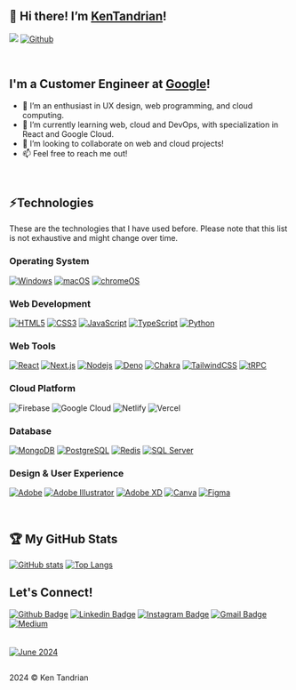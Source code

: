 ## 👋 Hi there! I’m [KenTandrian](https://github.com/KenTandrian)!   
![](https://visitor-badge.laobi.icu/badge?page_id=KenTandrian.KenTandrian)
[![Github](https://img.shields.io/github/followers/KenTandrian?label=Follow&style=social)](https://github.com/KenTandrian)

<br />

## I'm a Customer Engineer at [Google](https://cloud.google.com)!
- 👀 I’m an enthusiast in UX design, web programming, and cloud computing.
- 🌱 I’m currently learning web, cloud and DevOps, with specialization in React and Google Cloud.
- 💞️ I’m looking to collaborate on web and cloud projects!
- 📫 Feel free to reach me out!

<br />
<!---
KenTandrian/KenTandrian is a ✨ special ✨ repository because its `README.md` (this file) appears on your GitHub profile.
You can click the Preview link to take a look at your changes.
--->

## ⚡Technologies
These are the technologies that I have used before. Please note that this list is not exhaustive and might change over time.

### Operating System
[![Windows](https://img.shields.io/badge/Windows-black?style=flat&logo=windows&logoColor=0078D6)]()
[![macOS](https://img.shields.io/badge/macOS-black?style=flat&logo=apple)]()
[![chromeOS](https://img.shields.io/badge/Chrome%20OS-black?style=flat&logo=google%20chrome)]()

### Web Development
[![HTML5](https://img.shields.io/badge/-HTML5-black?style=flat&logo=html5&logoColor=%23E34F26)](https://github.com/KenTandrian?tab=repositories&language=html)
[![CSS3](https://img.shields.io/badge/-CSS3-black?style=flat&logo=css3&logoColor=%231572B6)](https://github.com/KenTandrian?tab=repositories&language=css)
[![JavaScript](https://img.shields.io/badge/-JavaScript-black?style=flat&logo=javascript)](https://github.com/KenTandrian?tab=repositories&language=javascript)
[![TypeScript](https://img.shields.io/badge/-TypeScript-black?style=flat&logo=typescript)](https://github.com/KenTandrian?tab=repositories&language=typescript)
[![Python](https://img.shields.io/badge/-Python-black?style=flat&logo=Python)](https://github.com/KenTandrian?tab=repositories)

### Web Tools
[![React](https://img.shields.io/badge/-React-black?style=flat&logo=react)](https://github.com/KenTandrian?tab=repositories)
[![Next.js](https://img.shields.io/badge/-Next.js-black?style=flat&logo=next.js)](https://github.com/KenTandrian?tab=repositories)
[![Nodejs](https://img.shields.io/badge/-Nodejs-black?style=flat&logo=Node.js)](https://github.com/KenTandrian?tab=repositories)
[![Deno](https://img.shields.io/badge/Deno-black?style=flat&logo=deno)](https://github.com/KenTandrian?tab=repositories)
[![Chakra](https://img.shields.io/badge/Chakra%20UI-black.svg?style=flat&logo=chakraui)](https://github.com/KenTandrian?tab=repositories)
[![TailwindCSS](https://img.shields.io/badge/TailwindCSS-black.svg?style=flat&logo=tailwind-css&logoColor=2338B2AC)](https://github.com/KenTandrian?tab=repositories)
[![tRPC](https://img.shields.io/badge/tRPC-black.svg?style=flat&logo=tRPC&logoColor=232596BE)](https://github.com/KenTandrian?tab=repositories)

### Cloud Platform
![Firebase](https://img.shields.io/badge/Firebase-black.svg?style=flat&logo=firebase&logoColor=ffcd34)
![Google Cloud](https://img.shields.io/badge/Google%20Cloud-black.svg?style=flat&logo=google-cloud)
![Netlify](https://img.shields.io/badge/Netlify-black.svg?style=flat&logo=netlify)
![Vercel](https://img.shields.io/badge/Vercel-black?style=flat&logo=Vercel)

### Database
[![MongoDB](https://img.shields.io/badge/MongoDB-black.svg?style=flat&logo=mongodb&logoColor=234ea94b)](https://github.com/KenTandrian?tab=repositories)
[![PostgreSQL](https://img.shields.io/badge/-PostgreSQL-black.svg?style=flat&logo=postgresql)](https://github.com/KenTandrian?tab=repositories)
[![Redis](https://img.shields.io/badge/Redis-black.svg?style=flat&logo=redis&logoColor=23DD0031)](https://github.com/KenTandrian?tab=repositories)
[![SQL Server](https://img.shields.io/badge/SQL%20Server-black?style=flat&logo=microsoft%20sql%20server&logoColor=CC2927)](https://github.com/KenTandrian?tab=repositories)

### Design & User Experience
[![Adobe](https://img.shields.io/badge/Adobe-black.svg?style=flat&logo=adobe&logoColor=%23FF0000)](https://github.com/KenTandrian?tab=repositories)
[![Adobe Illustrator](https://img.shields.io/badge/Adobe%20Illustrator-black.svg?style=flat&logo=adobeillustrator&logoColor=%23FF9A00)](https://github.com/KenTandrian?tab=repositories)
[![Adobe XD](https://img.shields.io/badge/Adobe%20XD-black?style=flat&logo=Adobe%20XD&logoColor=#FF61F6)](https://github.com/KenTandrian?tab=repositories)
[![Canva](https://img.shields.io/badge/Canva-black.svg?style=flat&logo=Canva&logoColor=2300C4CC)](https://github.com/KenTandrian?tab=repositories)
[![Figma](https://img.shields.io/badge/Figma-black.svg?style=flat&logo=figma&logoColor=23F24E1E)](https://github.com/KenTandrian?tab=repositories)

<br />

## 🏆 My GitHub Stats 
[![GitHub stats](https://github-readme-stats.vercel.app/api?username=KenTandrian&count_private=true&show_icons=true&include_all_commits=true&show=reviews&theme=tokyonight)](https://github.com/KenTandrian?tab=repositories)
[![Top Langs](https://github-readme-stats.vercel.app/api/top-langs/?username=KenTandrian&theme=tokyonight&layout=compact&langs_count=10&card_width=360)](https://github.com/KenTandrian?tab=repositories)


## Let's Connect!
[![Github Badge](https://img.shields.io/badge/-GitHub-181717?style=flat-square&logo=GitHub&logoColor=white&link=https://github.com/KenTandrian/)](https://github.com/KenTandrian/)
[![Linkedin Badge](https://img.shields.io/badge/-LinkedIn-blue?style=flat-square&logo=Linkedin&logoColor=white&link=https://www.linkedin.com/in/kenricktandrian/)](https://www.linkedin.com/in/kenrick-tandrian/)
[![Instagram Badge](https://img.shields.io/badge/-Instagram-purple?style=flat-square&logo=instagram&logoColor=white&link=https://instagram.com/ken_tandrian/)](https://instagram.com/ken_tandrian)
[![Gmail Badge](https://img.shields.io/badge/-Gmail-c14438?style=flat-square&logo=Gmail&logoColor=white&link=mailto:kenricktan11@gmail.com)](mailto:kenricktan11@gmail.com)
[![Medium](https://img.shields.io/badge/Medium-12100E?style=for-the-badge&logo=medium&logoColor=white)](https://medium.com/@kenricktan11)
<br />
<br />
<br />
[![June 2024](https://img.shields.io/github/last-commit/KenTandrian/KenTandrian?label=profile%20updated&style=flat-square)](https://github.com/KenTandrian)

##
2024 &#169; Ken Tandrian

